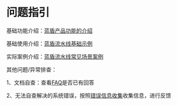 # 问题指引

基础功能介绍：[蓝盾产品功能的介绍](../..//services/console)

基础使用介绍：[蓝盾流水线基础示例](../..//tutorials/examples)

实际案例介绍：[蓝盾流水线常见场景案例](../..//tutorials/scene)



其他问题/异常排查：

1、文档自查：查看[FAQ](../reference/faqs)是否已有回答

2、无法自查解决的系统错误，按照[错误信息收集](./error-message-get.md)收集信息，进行反馈

